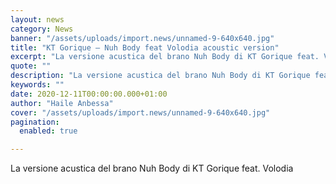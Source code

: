 ```yaml
---
layout: news
category: News
banner: "/assets/uploads/import.news/unnamed-9-640x640.jpg"
title: "KT Gorique – Nuh Body feat Volodia acoustic version"
excerpt: "La versione acustica del brano Nuh Body di KT Gorique feat. Volodia"
quote: ""
description: "La versione acustica del brano Nuh Body di KT Gorique feat. Volodia"
keywords: ""
date: 2020-12-11T00:00:00.000+01:00
author: "Haile Anbessa"
cover: "/assets/uploads/import.news/unnamed-9-640x640.jpg"
pagination:
  enabled: true

---
```


La versione acustica del brano Nuh Body di KT Gorique feat. Volodia